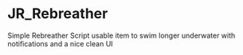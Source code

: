 # JR_Rebreather
Simple Rebreather Script usable item to swim longer underwater with notifications and a nice clean UI
